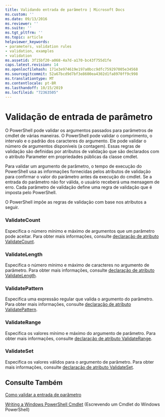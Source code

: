 ```yaml
---
title: Validando entrada de parâmetro | Microsoft Docs
ms.custom: ''
ms.date: 09/13/2016
ms.reviewer: ''
ms.suite: ''
ms.tgt_pltfrm: ''
ms.topic: article
helpviewer_keywords:
- parameters, validation rules
- validation, examples
- validation
ms.assetid: 3f15bf20-a068-4a7d-a170-bc43f755d1fe
caps.latest.revision: 14
ms.openlocfilehash: 171e3e974619e197a0bcc9dfc759297005e34568
ms.sourcegitcommit: 52a67bcd9d7bf3e8600ea4302d1fa8970ff9c998
ms.translationtype: MT
ms.contentlocale: pt-BR
ms.lasthandoff: 10/15/2019
ms.locfileid: "72363505"
---
```

# <a name="validating-parameter-input"></a>Validação de entrada de parâmetro

O PowerShell pode validar os argumentos passados para parâmetros de cmdlet de várias maneiras.
O PowerShell pode validar o comprimento, o intervalo e o padrão dos caracteres do argumento.
Ele pode validar o número de argumentos disponíveis (a contagem).
Essas regras de validação são definidas por atributos de validação que são declarados com o atributo Parameter em propriedades públicas da classe cmdlet.

Para validar um argumento de parâmetro, o tempo de execução do PowerShell usa as informações fornecidas pelos atributos de validação para confirmar o valor do parâmetro antes da execução do cmdlet.
Se a entrada do parâmetro não for válida, o usuário receberá uma mensagem de erro.
Cada parâmetro de validação define uma regra de validação que é imposta pelo PowerShell.

O PowerShell impõe as regras de validação com base nos atributos a seguir.

### <a name="validatecount"></a>ValidateCount

Especifica o número mínimo e máximo de argumentos que um parâmetro pode aceitar.
Para obter mais informações, consulte [declaração de atributo ValidateCount](./validatecount-attribute-declaration.md).

### <a name="validatelength"></a>ValidateLength

Especifica o número mínimo e máximo de caracteres no argumento de parâmetro.
Para obter mais informações, consulte [declaração de atributo ValidateLength](./validatelength-attribute-declaration.md).

### <a name="validatepattern"></a>ValidatePattern

Especifica uma expressão regular que valida o argumento do parâmetro.
Para obter mais informações, consulte [declaração de atributo ValidatePattern](./validatepattern-attribute-declaration.md).

### <a name="validaterange"></a>ValidateRange

Especifica os valores mínimo e máximo do argumento de parâmetro.
Para obter mais informações, consulte [declaração de atributo ValidateRange](./validaterange-attribute-declaration.md).

### <a name="validateset"></a>ValidateSet

Especifica os valores válidos para o argumento de parâmetro.
Para obter mais informações, consulte [declaração de atributo ValidateSet](./validateset-attribute-declaration.md).

## <a name="see-also"></a>Consulte Também

[Como validar a entrada de parâmetro](./how-to-validate-parameter-input.md)

[Writing a Windows PowerShell Cmdlet](./writing-a-windows-powershell-cmdlet.md) (Escrevendo um Cmdlet do Windows PowerShell)
